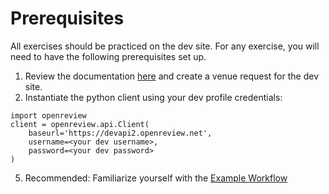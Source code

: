 # Prerequisites

All exercises should be practiced on the dev site. For any exercise, you will need to have the following prerequisites set up.&#x20;

1. Review the documentation [here](../../how-to-guides/workflow/how-to-test-your-venue-workflow.md) and create a venue request for the dev site.
2. Instantiate the python client using your dev profile credentials:

```
import openreview
client = openreview.api.Client(
    baseurl='https://devapi2.openreview.net',
    username=<your dev username>,
    password=<your dev password>
)
```

5. Recommended: Familiarize yourself with the [Example Workflow](../conferences.md)
